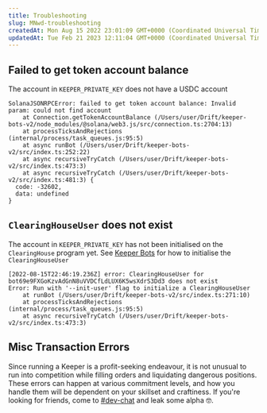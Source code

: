 ```yaml
---
title: Troubleshooting
slug: MNwd-troubleshooting
createdAt: Mon Aug 15 2022 23:01:09 GMT+0000 (Coordinated Universal Time)
updatedAt: Tue Feb 21 2023 12:11:04 GMT+0000 (Coordinated Universal Time)
---
```


## Failed to get token account balance

The account in `KEEPER_PRIVATE_KEY` does not have a USDC account

```shell
SolanaJSONRPCError: failed to get token account balance: Invalid param: could not find account
    at Connection.getTokenAccountBalance (/Users/user/Drift/keeper-bots-v2/node_modules/@solana/web3.js/src/connection.ts:2704:13)
    at processTicksAndRejections (internal/process/task_queues.js:95:5)
    at async runBot (/Users/user/Drift/keeper-bots-v2/src/index.ts:252:22)
    at async recursiveTryCatch (/Users/user/Drift/keeper-bots-v2/src/index.ts:473:3)
    at async recursiveTryCatch (/Users/user/Drift/keeper-bots-v2/src/index.ts:481:3) {
  code: -32602,
  data: undefined
}
```

## `ClearingHouseUser` does not exist

The account in `KEEPER_PRIVATE_KEY` has not been initialised on the `ClearingHouse` program yet. See [Keeper Bots](<../0 About Drift v2/3 Keeper Bots#9KTc1>) for how to initialise the `ClearingHouseUser`

```shell
[2022-08-15T22:46:19.236Z] error: ClearingHouseUser for bot69e9FXGoKzvAdGnN8uVVDCfLdLUX6K5wsXdrS3Dd3 does not exist
Error: Run with '--init-user' flag to initialize a ClearingHouseUser
    at runBot (/Users/user/Drift/keeper-bots-v2/src/index.ts:271:10)
    at processTicksAndRejections (internal/process/task_queues.js:95:5)
    at async recursiveTryCatch (/Users/user/Drift/keeper-bots-v2/src/index.ts:473:3)
```

## Misc Transaction Errors

Since running a Keeper is a profit-seeking endeavour, it is not unusual to run into competition while filling orders and liquidating dangerous positions. These errors can happen at various commitment levels, and how you handle them will be dependent on your skillset and craftiness. If you're looking for friends, come to [#dev-chat](https://discord.com/channels/849494028176588802/878700556904980500) and leak some alpha 🤓.
